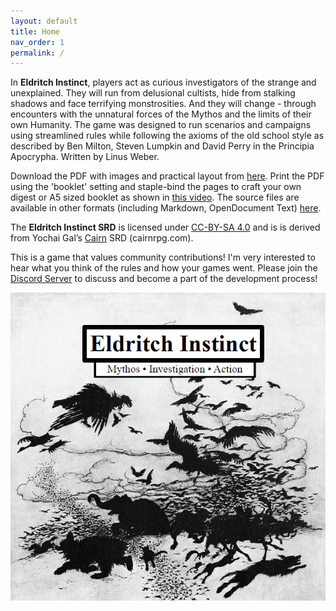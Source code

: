 ```yaml
---
layout: default
title: Home
nav_order: 1
permalink: /
---
```


In **Eldritch Instinct**, players act as curious investigators of the strange
and unexplained. They will run from delusional cultists, hide from stalking
shadows and face terrifying monstrosities. And they will change - through
encounters with the unnatural forces of the Mythos and the limits of their own
Humanity. The game was designed to run scenarios and campaigns using
streamlined rules while following the axioms of the old school style as
described by Ben Milton, Steven Lumpkin and David Perry in the Principia
Apocrypha. Written by Linus Weber.

Download the PDF with images and practical layout from
[here](https://drive.google.com/file/d/1LwJnYOLhiDtaLIK4KTcaRg-FhSVIx8Dj/view?usp=sharing).
Print the PDF using the 'booklet' setting and staple-bind the pages to craft your 
own digest or A5 sized booklet as shown in [this video](https://www.youtube.com/watch?v=gFbk3Ypb5CY).
The source files are available in other formats (including Markdown,
OpenDocument Text)
[here](https://drive.google.com/drive/folders/1mE1GCJsjl6Q6qaK43JOZDyfX0ZXLPHYl?usp=sharing).

The **Eldritch Instinct SRD** is licensed under [CC-BY-SA
4.0](https://creativecommons.org/licenses/by-sa/4.0/) and is is derived from
Yochai Gal’s [Cairn](https://cairnrpg.com) SRD (cairnrpg.com).

This is a game that values community contributions! I'm very interested to hear what you think of the rules and
how your games went. Please join the [Discord Server](https://eldritchinstinct.com/discord-server/) to discuss and become
a part of the development process!

![Alt text](/img/eldritchinstinct.png)
